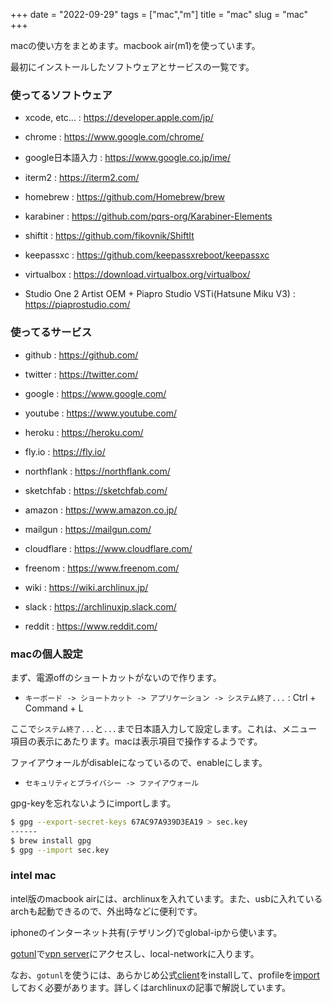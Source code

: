 +++
date = "2022-09-29"
tags = ["mac","m"]
title = "mac"
slug = "mac"
+++

macの使い方をまとめます。macbook air(m1)を使っています。

最初にインストールしたソフトウェアとサービスの一覧です。

### 使ってるソフトウェア

- xcode, etc... : https://developer.apple.com/jp/

- chrome : https://www.google.com/chrome/

- google日本語入力 : https://www.google.co.jp/ime/

- iterm2 : https://iterm2.com/

- homebrew : https://github.com/Homebrew/brew

- karabiner : https://github.com/pqrs-org/Karabiner-Elements

- shiftit : https://github.com/fikovnik/ShiftIt

- keepassxc : https://github.com/keepassxreboot/keepassxc

- virtualbox : https://download.virtualbox.org/virtualbox/

- Studio One 2 Artist OEM + Piapro Studio VSTi(Hatsune Miku V3) : https://piaprostudio.com/

### 使ってるサービス

- github : https://github.com/

- twitter : https://twitter.com/

- google : https://www.google.com/

- youtube : https://www.youtube.com/

- heroku : https://heroku.com/

- fly.io : https://fly.io/

- northflank : https://northflank.com/

- sketchfab : https://sketchfab.com/

- amazon : https://www.amazon.co.jp/

- mailgun : https://mailgun.com/

- cloudflare : https://www.cloudflare.com/

- freenom : https://www.freenom.com/

- wiki : https://wiki.archlinux.jp/

- slack : https://archlinuxjp.slack.com/

- reddit : https://www.reddit.com/

### macの個人設定

まず、電源offのショートカットがないので作ります。

- `キーボード -> ショートカット -> アプリケーション -> システム終了...` : Ctrl + Command + L

ここで`システム終了...`と`...`まで日本語入力して設定します。これは、メニュー項目の表示にあたります。macは表示項目で操作するようです。

ファイアウォールがdisableになっているので、enableにします。

- `セキュリティとプライバシー -> ファイアウォール`

gpg-keyを忘れないようにimportします。

```sh
$ gpg --export-secret-keys 67AC97A939D3EA19 > sec.key
------
$ brew install gpg
$ gpg --import sec.key
```

### intel mac

intel版のmacbook airには、archlinuxを入れています。また、usbに入れているarchも起動できるので、外出時などに便利です。

iphoneのインターネット共有(テザリング)でglobal-ipから使います。

[gotunl](https://github.com/cghdev/gotunl)で[vpn server](https://syui.cf/m/post/arch/)にアクセスし、local-networkに入ります。

なお、`gotunl`を使うには、あらかじめ公式[client](https://pritunl.com)をinstallして、profileを[import](https://syui.cf/m/post/arch/)しておく必要があります。詳しくはarchlinuxの記事で解説しています。

